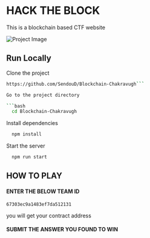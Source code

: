 # HACK THE BLOCK

This is a blockchain based CTF website 


![Project Image](https://drive.google.com/uc?export=view&id=18is49JcQm4OwDyyCudQUvwSt5Z9eEys3)

## Run Locally

Clone the project

```bash
https://github.com/SendouD/Blockchain-Chakravugh```

Go to the project directory

```bash
  cd Blockchain-Chakravugh
```

Install dependencies

```bash
  npm install
```

Start the server

```bash
  npm run start
```


## HOW TO PLAY

#### ENTER THE BELOW TEAM ID 

```http
67303ec9a1483ef7da512131
 ```
 you will get your contract address


#### SUBMIT THE ANSWER YOU FOUND TO WIN



